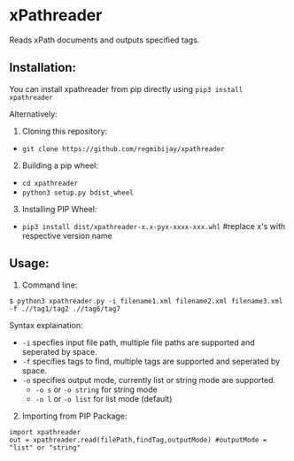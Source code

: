 # xPathreader
Reads xPath documents and outputs specified tags.

## Installation:
You can install xpathreader from pip directly using `pip3 install xpathreader`

Alternatively:
1. Cloning this repository:
  - `git clone https://github.com/regmibijay/xpathreader`
2. Building a pip wheel:
  - `cd xpathreader`
  - `python3 setup.py bdist_wheel`
3. Installing PIP Wheel:
  - `pip3 install dist/xpathreader-x.x-pyx-xxxx-xxx.whl` #replace x's with respective version name
 
  
## Usage: 
1. Command line: 
  ``` 
  $ python3 xpathreader.py -i filename1.xml filename2.xml filename3.xml -f .//tag1/tag2 .//tag6/tag7 
  ```
  Syntax explaination:
   - `-i` specfies input file path, multiple file paths are supported and seperated by space.
   - `-f` specifies tags to find, multiple tags are supported and seperated by space.
   - `-o` specifies output mode, currently list or string mode are supported. 
     -   `-o s` or `-o string` for string mode
     -   `-o l` or `-o list` for list mode (default)
2. Importing from PIP Package:
```
import xpathreader
out = xpathreader.read(filePath,findTag,outputMode) #outputMode = "list" or "string"
```

   
